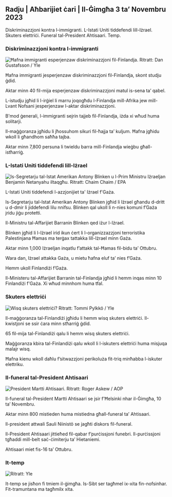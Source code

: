 ## Radju \| Aħbarijiet ċari \| Il-Ġimgħa 3 ta’ Novembru 2023

Diskriminazzjoni kontra l-immigranti. L-Istati Uniti tiddefendi lill-Iżrael. Skuters elettriċi. Funeral tal-President Ahtisaari. Temp.

### Diskriminazzjoni kontra l-immigranti

![Ħafna immigranti esperjenzaw diskriminazzjoni fil-Finlandja. Ritratt: Dan Gustafsson / Yle](https://images.cdn.yle.fi/image/upload/c_crop,h_1080,w_1919,x_0,y_0/ar_1.7777777777777777,c_fill,g_faces,h_675,w_1200.0/d_1200.q_auto:eco/f_auto/fl_lossy/v1693477380/39-116537864f0696340afe)

Ħafna immigranti jesperjenzaw diskriminazzjoni fil-Finlandja, skont studju ġdid.

Aktar minn 40 fil-mija esperjenzaw diskriminazzjoni matul is-sena ta’ qabel.

L-istudju jgħid li l-irġiel li marru joqogħdu l-Finlandja mill-Afrika jew mill-Lvant Nofsani jesperjenzaw l-aktar diskriminazzjoni.

B'mod ġenerali, l-immigranti sejrin tajjeb fil-Finlandja, iżda xi wħud huma solitarji.

Il-maġġoranza jgħidu li jħossuhom sikuri fil-ħajja ta’ kuljum. Ħafna jgħidu wkoll li għandhom saħħa tajba.

Aktar minn 7,800 persuna li twieldu barra mill-Finlandja wieġbu għall-istħarriġ.

### L-Istati Uniti tiddefendi lill-Iżrael

![Is-Segretarju tal-Istat Amerikan Antony Blinken u l-Prim Ministru Iżraeljan Benjamin Netanyahu iltaqgħu. Ritratt: Chaim Chaim / EPA](https://images.cdn.yle.fi/image/upload/c_crop,h_1178,w_2095,x_0,y_45/ar_1.7777777777777777,c_fill,g_faces,h_675,w_1000./d_100.q_auto:eco/f_auto/fl_lossy/v1697558051/39-1187709652eacaa1698e)

L-Istati Uniti tiddefendi l-azzjonijiet ta' Iżrael f'Gaża.

Is-Segretarju tal-Istat Amerikan Antony Blinken jgħid li Iżrael għandu d-dritt u d-dmir li jiddefendi lilu nnifsu. Blinken qal ukoll li n-nies komuni f’Gaża jridu jiġu protetti.

Il-Ministru tal-Affarijiet Barranin Blinken qed iżur l-Iżrael.

Blinken jgħid li l-Iżrael irid ikun ċert li l-organizzazzjoni terroristika Palestinjana Ħamas ma terġax tattakka lill-Iżrael minn Gaża.

Aktar minn 1,000 Iżraeljan inqatlu f’attakk tal-Ħamas fil-bidu ta’ Ottubru.

Wara dan, Iżrael attakka Gaża, u mietu ħafna eluf taʼ nies f’Gaża.

Hemm ukoll Finlandiżi f’Gaża.

Il-Ministeru tal-Affarijiet Barranin tal-Finlandja jgħid li hemm inqas minn 10 Finlandiżi f'Gaża. Xi wħud minnhom huma tfal.

### Skuters elettriċi

![Wisq skuters elettriċi? Ritratt: Tommi Pylkkö / Yle](https://images.cdn.yle.fi/image/upload/c_crop,h_2268,w_4032,x_0,y_378/ar_1.7777777777777777,c_fill,g_faces,h_670/0d_1201.q_auto:eco/f_auto/fl_lossy/v1629190662/39-842535611aab23cf6db)

Il-maġġoranza tal-Finlandiżi jgħidu li hemm wisq skuters elettriċi. Il-kwistjoni se ssir ċara minn stħarriġ ġdid.

65 fil-mija tal-Finlandiżi qalu li hemm wisq skuters elettriċi.

Maġġoranza kbira tal-Finlandiżi qalu wkoll li l-iskuters elettriċi huma misjuqa malajr wisq.

Ħafna kienu wkoll daħlu f’sitwazzjoni perikoluża fit-triq minħabba l-iskuter elettriku.

### Il-funeral tal-President Ahtisaari

![President Martti Ahtisaari. Ritratt: Roger Askew / AOP](https://images.cdn.yle.fi/image/upload/c_crop,h_3238,w_5757,x_259,y_350/ar_1.7777777777777777,c_fill,g_faces,h_675/0wd_1201/0wd_1201/0.q_auto:eco/f_auto/fl_lossy/v1697440152/39-1186733652ce1167d3e9)

Il-funeral tal-President Martti Ahtisaari se jsir f’Ħelsinki nhar il-Ġimgħa, 10 ta’ Novembru.

Aktar minn 800 mistieden huma mistiedna għall-funeral ta’ Ahtisaari.

Il-president attwali Sauli Niinistö se jagħti diskors fil-funeral.

Il-President Ahtisaari jittieħed fil-qabar f’purċissjoni funebri. Il-purċissjoni tgħaddi mill-belt saċ-ċimiterju ta’ Hietaniemi.

Ahtisaari miet fis-16 ta’ Ottubru.

### It-temp

![ Ritratt: Yle](https://images.cdn.yle.fi/image/upload/c_crop,h_1080,w_1919,x_0,y_0/ar_1.777777777777777,c_fill,g_faces,h_675,w_1201/0dp_r_auto/0.777777777777777.:eco/f_auto/fl_lossy/v1699023031/39-11957186545088dc4556)

It-temp se jisħon fi tmiem il-ġimgħa. Is-Sibt ser tagħmel ix-xita fin-nofsinhar. Fit-tramuntana ma tagħmilx xita.